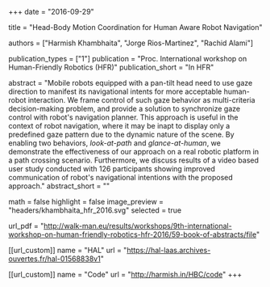 +++
date = "2016-09-29"

title = "Head-Body Motion Coordination for Human Aware Robot Navigation"

authors = ["Harmish Khambhaita", "Jorge Rios-Martinez", "Rachid Alami"]

publication_types = ["1"]
publication = "Proc. International workshop on Human-Friendly Robotics (HFR)"
publication_short = "In HFR"

abstract = "Mobile robots equipped with a pan-tilt head need to use gaze direction to manifest its navigational intents for more acceptable human-robot interaction. We frame control of such gaze behavior as multi-criteria decision-making problem, and provide a solution to synchronize gaze control with robot's navigation planner. This approach is useful in the context of robot navigation, where it may be inapt to display only a predefined gaze pattern due to the dynamic nature of the scene. By enabling two behaviors, _look-at-path_ and _glance-at-human_, we demonstrate the effectiveness of our approach on a real robotic platform in a path crossing scenario. Furthermore, we discuss results of a video based user study conducted with 126 participants showing improved communication of robot's navigational intentions with the proposed approach."
abstract_short = ""

math = false
highlight = false
image_preview = "headers/khambhaita_hfr_2016.svg"
selected = true

url_pdf = "http://walk-man.eu/results/workshops/9th-international-workshop-on-human-friendly-robotics-hfr-2016/59-book-of-abstracts/file"

[[url_custom]]
name = "HAL"
url = "https://hal-laas.archives-ouvertes.fr/hal-01568838v1"

[[url_custom]]
name = "Code"
url = "http://harmish.in/HBC/code"
+++
